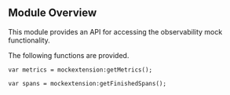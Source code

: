 ## Module Overview

This module provides an API for accessing the observability mock functionality.

The following functions are provided.

```ballerina
var metrics = mockextension:getMetrics();

var spans = mockextension:getFinishedSpans();
```
